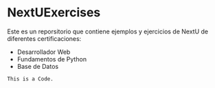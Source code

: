 # NextUExercises

Este es un reporsitorio que contiene ejemplos y ejercicios de NextU de diferentes certificaciones:
- Desarrollador Web
- Fundamentos de Python
- Base de Datos

```
This is a Code.
```
